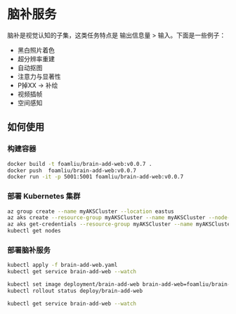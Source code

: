 # 脑补服务

脑补是视觉认知的子集，这类任务特点是 输出信息量 > 输入。下面是一些例子：

- 黑白照片着色
- 超分辨率重建
- 自动抠图
- 注意力与显著性
- P掉XX -> 补绘
- 视频插帧
- 空间感知


## 如何使用
### 构建容器

```bash
docker build -t foamliu/brain-add-web:v0.0.7 .
docker push  foamliu/brain-add-web:v0.0.7
docker run -it -p 5001:5001 foamliu/brain-add-web:v0.0.7
```

### 部署 Kubernetes 集群

```bash
az group create --name myAKSCluster --location eastus
az aks create --resource-group myAKSCluster --name myAKSCluster --node-count 1 --generate-ssh-keys
az aks get-credentials --resource-group myAKSCluster --name myAKSCluster
kubectl get nodes
```

### 部署脑补服务

```bash
kubectl apply -f brain-add-web.yaml
kubectl get service brain-add-web --watch

kubectl set image deployment/brain-add-web brain-add-web=foamliu/brain-add-web:v0.0.7
kubectl rollout status deploy/brain-add-web

kubectl get service brain-add-web --watch
```